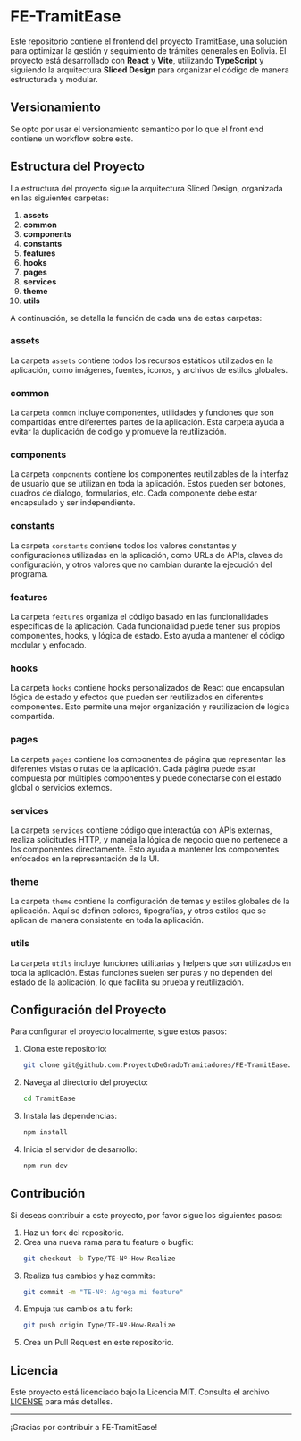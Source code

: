 # FE-TramitEase

Este repositorio contiene el frontend del proyecto TramitEase, una solución para optimizar la gestión y seguimiento de trámites generales en Bolivia. El proyecto está desarrollado con **React** y **Vite**, utilizando **TypeScript** y siguiendo la arquitectura **Sliced Design** para organizar el código de manera estructurada y modular.

## Versionamiento
Se opto por usar el versionamiento semantico por lo que el front end contiene un workflow sobre este.

## Estructura del Proyecto

La estructura del proyecto sigue la arquitectura Sliced Design, organizada en las siguientes carpetas:

1. **assets**
2. **common**
3. **components**
4. **constants**
5. **features**
6. **hooks**
7. **pages**
8. **services**
9. **theme**
10. **utils**

A continuación, se detalla la función de cada una de estas carpetas:

### assets

La carpeta `assets` contiene todos los recursos estáticos utilizados en la aplicación, como imágenes, fuentes, iconos, y archivos de estilos globales.

### common

La carpeta `common` incluye componentes, utilidades y funciones que son compartidas entre diferentes partes de la aplicación. Esta carpeta ayuda a evitar la duplicación de código y promueve la reutilización.

### components

La carpeta `components` contiene los componentes reutilizables de la interfaz de usuario que se utilizan en toda la aplicación. Estos pueden ser botones, cuadros de diálogo, formularios, etc. Cada componente debe estar encapsulado y ser independiente.

### constants

La carpeta `constants` contiene todos los valores constantes y configuraciones utilizadas en la aplicación, como URLs de APIs, claves de configuración, y otros valores que no cambian durante la ejecución del programa.

### features

La carpeta `features` organiza el código basado en las funcionalidades específicas de la aplicación. Cada funcionalidad puede tener sus propios componentes, hooks, y lógica de estado. Esto ayuda a mantener el código modular y enfocado.

### hooks

La carpeta `hooks` contiene hooks personalizados de React que encapsulan lógica de estado y efectos que pueden ser reutilizados en diferentes componentes. Esto permite una mejor organización y reutilización de lógica compartida.

### pages

La carpeta `pages` contiene los componentes de página que representan las diferentes vistas o rutas de la aplicación. Cada página puede estar compuesta por múltiples componentes y puede conectarse con el estado global o servicios externos.

### services

La carpeta `services` contiene código que interactúa con APIs externas, realiza solicitudes HTTP, y maneja la lógica de negocio que no pertenece a los componentes directamente. Esto ayuda a mantener los componentes enfocados en la representación de la UI.

### theme

La carpeta `theme` contiene la configuración de temas y estilos globales de la aplicación. Aquí se definen colores, tipografías, y otros estilos que se aplican de manera consistente en toda la aplicación.

### utils

La carpeta `utils` incluye funciones utilitarias y helpers que son utilizados en toda la aplicación. Estas funciones suelen ser puras y no dependen del estado de la aplicación, lo que facilita su prueba y reutilización.

## Configuración del Proyecto

Para configurar el proyecto localmente, sigue estos pasos:

1. Clona este repositorio:
    ```bash
    git clone git@github.com:ProyectoDeGradoTramitadores/FE-TramitEase.git
    ```
2. Navega al directorio del proyecto:
    ```bash
    cd TramitEase
    ```
3. Instala las dependencias:
    ```bash
    npm install
    ```
4. Inicia el servidor de desarrollo:
    ```bash
    npm run dev
    ```

## Contribución

Si deseas contribuir a este proyecto, por favor sigue los siguientes pasos:

1. Haz un fork del repositorio.
2. Crea una nueva rama para tu feature o bugfix:
    ```bash
    git checkout -b Type/TE-Nº-How-Realize
    ```
3. Realiza tus cambios y haz commits:
    ```bash
    git commit -m "TE-Nº: Agrega mi feature"
    ```
4. Empuja tus cambios a tu fork:
    ```bash
    git push origin Type/TE-Nº-How-Realize
    ```
5. Crea un Pull Request en este repositorio.

## Licencia

Este proyecto está licenciado bajo la Licencia MIT. Consulta el archivo [LICENSE](LICENSE) para más detalles.

---

¡Gracias por contribuir a FE-TramitEase!
